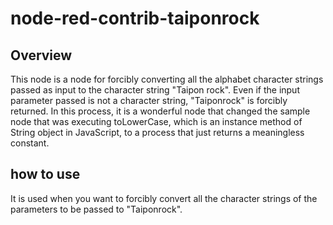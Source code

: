 # node-red-contrib-taiponrock

## Overview
This node is a node for forcibly converting all the alphabet character strings passed as input to the
character string "Taipon rock".
Even if the input parameter passed is not a character string, "Taiponrock" is forcibly returned.
In this process, it is a wonderful node that changed the sample node that was executing
toLowerCase, which is an instance method of String object in JavaScript, to a process that just returns
a meaningless constant.
## how to use
It is used when you want to forcibly convert all the character strings of the parameters to be passed
to "Taiponrock".